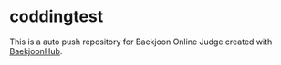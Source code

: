 # coddingtest
This is a auto push repository for Baekjoon Online Judge created with [BaekjoonHub](https://github.com/BaekjoonHub/BaekjoonHub).
